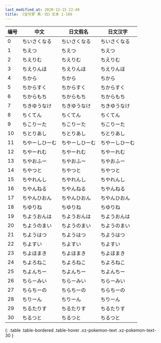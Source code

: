 ```yaml
---
last_modified_at: 2020-12-15 22:48
title: 《宝可梦 黑／白》文本 1-109
---
```

| 编号 | 中文 | 日文假名 | 日文汉字 |
| ---- | ---- | ---- | --- |
| 0 | ちいさくなる | ちいさくなる | ちいさくなる |
| 1 | ちえつ | ちえつ | ちえつ |
| 2 | ちえりむ | ちえりむ | ちえりむ |
| 3 | ちえりんほ | ちえりんほ | ちえりんほ |
| 4 | ちから | ちから | ちから |
| 5 | ちからすく | ちからすく | ちからすく |
| 6 | ちからもち | ちからもち | ちからもち |
| 7 | ちきゆうなけ | ちきゆうなけ | ちきゆうなけ |
| 8 | ちくてん | ちくてん | ちくてん |
| 9 | ちこりーた | ちこりーた | ちこりーた |
| 10 | ちとりあし | ちとりあし | ちとりあし |
| 11 | ちやーしひーむ | ちやーしひーむ | ちやーしひーむ |
| 12 | ちやーれむ | ちやーれむ | ちやーれむ |
| 13 | ちやおふー | ちやおふー | ちやおふー |
| 14 | ちやつと | ちやつと | ちやつと |
| 15 | ちやれんし | ちやれんし | ちやれんし |
| 16 | ちやんねる | ちやんねる | ちやんねる |
| 17 | ちやんひおん | ちやんひおん | ちやんひおん |
| 18 | ちゆりね | ちゆりね | ちゆりね |
| 19 | ちようおんは | ちようおんは | ちようおんは |
| 20 | ちようのまい | ちようのまい | ちようのまい |
| 21 | ちようはつ | ちようはつ | ちようはつ |
| 22 | ちよすい | ちよすい | ちよすい |
| 23 | ちよほまき | ちよほまき | ちよほまき |
| 24 | ちよろねこ | ちよろねこ | ちよろねこ |
| 25 | ちよんちー | ちよんちー | ちよんちー |
| 26 | ちらーみい | ちらーみい | ちらーみい |
| 27 | ちらちーの | ちらちーの | ちらちーの |
| 28 | ちりーん | ちりーん | ちりーん |
| 29 | ちるたりす | ちるたりす | ちるたりす |
| 30 | ちるつと | ちるつと | ちるつと |
{: .table .table-bordered .table-hover .xz-pokemon-text .xz-pokemon-text-30 }